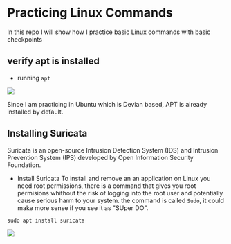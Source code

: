 # Practicing Linux Commands
In this repo I will show how I practice basic Linux commands with basic checkpoints
## verify apt is installed
- running <code>apt</code>

<img src="https://i.imgur.com/PMeGNuB.png">

Since I am practicing in Ubuntu which is Devian based, APT is already installed by default.
## Installing Suricata
Suricata is an open-source Intrusion Detection System (IDS) and Intrusion Prevention System (IPS) developed by Open Information Security Foundation.
- Install Suricata
To install and remove an an application on Linux you need root permissions, there is a command that gives you root permisions whithout the risk of logging into the root user and potentially cause serious harm to your system. the command is called <code>Sudo</code>, it could make more sense if you see it as "SUper DO".

<code>sudo apt install suricata</code>

<img src="https://i.imgur.com/jT0tDUa.png">

##
